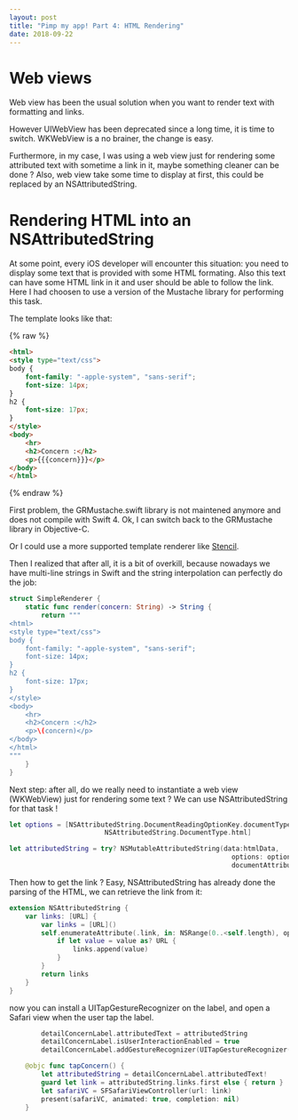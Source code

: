 ```yaml
---
layout: post
title: "Pimp my app! Part 4: HTML Rendering"
date: 2018-09-22
---
```


# Web views

Web view has been the usual solution when you want to render text with formatting and links.

However UIWebView has been deprecated since a long time, it is time to switch. WKWebView is a no brainer, the change is easy. 

Furthermore, in my case, I was using a web view just for rendering some attributed text with sometime a link in it, maybe something cleaner can be done ? Also, web view take some time to display at first, this could be replaced by an NSAttributedString.

# Rendering HTML into an NSAttributedString

At some point, every iOS developer will encounter this situation: you need to display some text that is provided with some HTML formating. 
Also this text can have some HTML link in it and user should be able to follow the link.
Here I had choosen to use a version of the Mustache library for performing this task.

The template looks like that:

{% raw %}
```html
<html>
<style type="text/css">
body {
    font-family: "-apple-system", "sans-serif";
    font-size: 14px;
}
h2 {
    font-size: 17px;
}
</style>
<body>
    <hr>
    <h2>Concern :</h2>
    <p>{{{concern}}}</p>
</body>
</html>
```
{% endraw %}

First problem, the GRMustache.swift library is not maintened anymore and does not compile with Swift 4.
Ok, I can switch back to the GRMustache library in Objective-C.

Or I could use a more supported template renderer like [Stencil](https://github.com/stencilproject/Stencil).

Then I realized that after all, it is a bit of overkill, because nowadays we have multi-line strings in Swift and the string interpolation can perfectly do the job:

```swift
struct SimpleRenderer {
    static func render(concern: String) -> String {
        return """
<html>
<style type="text/css">
body {
    font-family: "-apple-system", "sans-serif";
    font-size: 14px;
}
h2 {
    font-size: 17px;
}
</style>
<body>
    <hr>
    <h2>Concern :</h2>
    <p>\(concern)</p>
</body>
</html>
"""
    }
}
```

Next step: after all, do we really need to instantiate a web view (WKWebView) just for rendering some text ?
We can use NSAttributedString for that task !

```swift
let options = [NSAttributedString.DocumentReadingOptionKey.documentType:
                        NSAttributedString.DocumentType.html]

let attributedString = try? NSMutableAttributedString(data:htmlData,
                                                        options: options,
                                                        documentAttributes: nil)
```

Then how to get the link ? Easy, NSAttributedString has already done the parsing of the HTML, we can retrieve the link from it:

```swift
extension NSAttributedString {
    var links: [URL] {
        var links = [URL]()
        self.enumerateAttribute(.link, in: NSRange(0..<self.length), options: []) { value, range, stop in
            if let value = value as? URL {
                links.append(value)
            }
        }
        return links
    }
}
```

now you can install a UITapGestureRecognizer on the label, and open a Safari view when the user tap the label.

```swift
        detailConcernLabel.attributedText = attributedString
        detailConcernLabel.isUserInteractionEnabled = true
        detailConcernLabel.addGestureRecognizer(UITapGestureRecognizer(target: self, action: #selector(tapConcern)))

    @objc func tapConcern() {
        let attributedString = detailConcernLabel.attributedText!
        guard let link = attributedString.links.first else { return }
        let safariVC = SFSafariViewController(url: link)
        present(safariVC, animated: true, completion: nil)
    }
```

